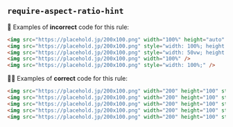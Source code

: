 ## `require-aspect-ratio-hint`

:no_good: Examples of **incorrect** code for this rule:

```html
<img src="https://placehold.jp/200x100.png" width="100%" height="auto" />
<img src="https://placehold.jp/200x100.png" style="width: 100%; height: auto;" />
<img src="https://placehold.jp/200x100.png" style="width: 50vw; height: auto;" />
<img src="https://placehold.jp/200x100.png" width="100%" />
<img src="https://placehold.jp/200x100.png" style="width: 100%;" />
```

:ok_woman: Examples of **correct** code for this rule:

```html
<img src="https://placehold.jp/200x100.png" width="200" height="100" style="width: 100%; height: auto;" />
<img src="https://placehold.jp/200x100.png" width="200" height="100" style="width: 100%; height: auto;" />
<img src="https://placehold.jp/200x100.png" width="200" height="100" style="width: 50vw; height: auto;" />
<img src="https://placehold.jp/200x100.png" width="200" height="100" style="width: 100%; height: auto;" />
<img src="https://placehold.jp/200x100.png" width="200" height="100" style="width: 100%; height: auto;" />
```
